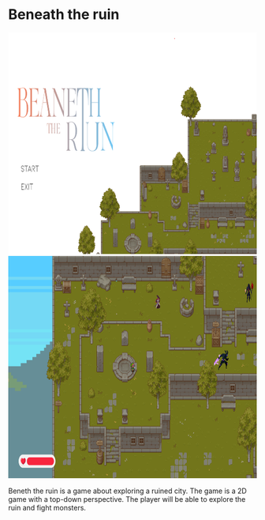 # Beneath the ruin

<img src="./README/be_m.png " width="800" height="450" alt="Beneath the ruin">
<img src="./README/be_i.png " width="800" height="450" alt="Beneath the ruin">

Beneth the ruin is a game about exploring a ruined city. The game is a 2D game with a top-down perspective. The player will be able to explore the ruin and fight monsters. 




